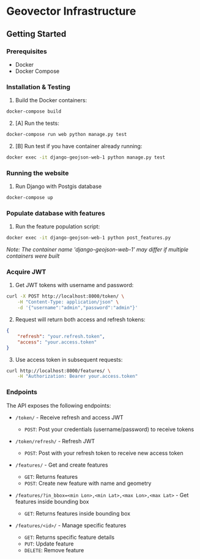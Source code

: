 # Geovector Infrastructure

## Getting Started

### Prerequisites
- Docker
- Docker Compose

### Installation & Testing

1. Build the Docker containers:
```bash
docker-compose build
```

2. [A] Run the tests:
```bash
docker-compose run web python manage.py test
```

2. [B] Run test if you have container already running:
```bash
docker exec -it django-geojson-web-1 python manage.py test
```

### Running the website

1. Run Django with Postgis database
 ```bash
docker-compose up
```

### Populate database with features
1. Run the feature population script:
```bash
docker exec -it django-geojson-web-1 python post_features.py
```
*Note: The container name 'django-geojson-web-1' may differ if multiple containers were built*


### Acquire JWT
1. Get JWT tokens with username and password:
```bash
curl -X POST http://localhost:8000/token/ \
    -H "Content-Type: application/json" \
    -d '{"username":"admin","password":"admin"}'
```

2. Request will return both access and refresh tokens:
```json
{
    "refresh": "your.refresh.token",
    "access": "your.access.token"
}
```

3. Use access token in subsequent requests:
```bash
curl http://localhost:8000/features/ \
    -H "Authorization: Bearer your.access.token"
```


### Endpoints
The API exposes the following endpoints:

- `/token/` - Receive refresh and access JWT 
    - `POST`: Post your credentials (username/password) to receive tokens

- `/token/refresh/` - Refresh JWT 
    - `POST`: Post with your refresh token to receive new access token

- `/features/` - Get and create features
    - `GET`: Returns features 
    - `POST`: Create new feature with name and geometry

- `/features/?in_bbox=<min Lon>,<min Lat>,<max Lon>,<max Lat>` - Get features inside bounding box
    - `GET`: Returns features inside bounding box

- `/features/<id>/` - Manage specific features
    - `GET`: Returns specific feature details
    - `PUT`: Update feature
    - `DELETE`: Remove feature
